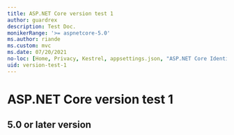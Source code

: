 ```yaml
---
title: ASP.NET Core version test 1
author: guardrex
description: Test Doc.
monikerRange: '>= aspnetcore-5.0'
ms.author: riande
ms.custom: mvc
ms.date: 07/20/2021
no-loc: [Home, Privacy, Kestrel, appsettings.json, "ASP.NET Core Identity", cookie, Cookie, Blazor, "Blazor Server", "Blazor WebAssembly", "Identity", "Let's Encrypt", Razor, SignalR, Development, Staging, Production]
uid: version-test-1
---
```

# ASP.NET Core version test 1

## 5.0 or later version
